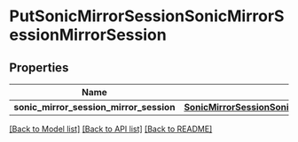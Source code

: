 # PutSonicMirrorSessionSonicMirrorSessionMirrorSession

## Properties
Name | Type | Description | Notes
------------ | ------------- | ------------- | -------------
**sonic_mirror_session_mirror_session** | [**SonicMirrorSessionSonicMirrorSessionSonicmirrorsessionsonicmirrorsessionMIRRORSESSION**](SonicMirrorSessionSonicMirrorSessionSonicmirrorsessionsonicmirrorsessionMIRRORSESSION.md) |  | [optional] 

[[Back to Model list]](../README.md#documentation-for-models) [[Back to API list]](../README.md#documentation-for-api-endpoints) [[Back to README]](../README.md)


